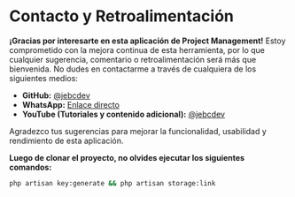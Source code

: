 # Contacto y Retroalimentación

**¡Gracias por interesarte en esta aplicación de Project Management!** Estoy comprometido con la mejora continua de esta herramienta, por lo que cualquier sugerencia, comentario o retroalimentación será más que bienvenida. No dudes en contactarme a través de cualquiera de los siguientes medios:

- **GitHub:** [@jebcdev](https://github.com/jebcdev)
- **WhatsApp:** [Enlace directo](https://wa.me/573052850514)
- **YouTube (Tutoriales y contenido adicional):** [@jebcdev](https://www.youtube.com/@jebcdev)

Agradezco tus sugerencias para mejorar la funcionalidad, usabilidad y rendimiento de esta aplicación.

**Luego de clonar el proyecto, no olvides ejecutar los siguientes comandos:**

```bash
php artisan key:generate && php artisan storage:link
```
